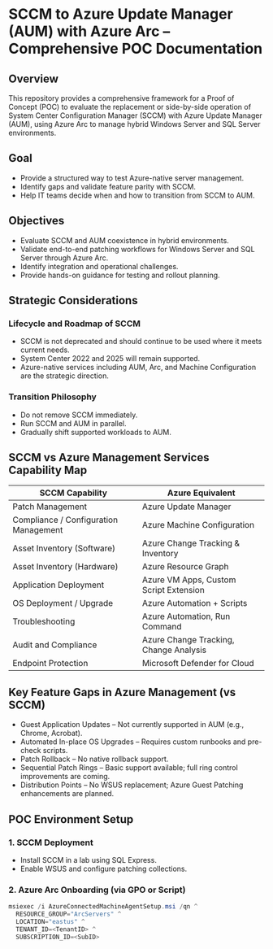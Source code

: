 # SCCM to Azure Update Manager (AUM) with Azure Arc – Comprehensive POC Documentation

## Overview

This repository provides a comprehensive framework for a Proof of Concept (POC) to evaluate the replacement or side-by-side operation of System Center Configuration Manager (SCCM) with Azure Update Manager (AUM), using Azure Arc to manage hybrid Windows Server and SQL Server environments.

## Goal

- Provide a structured way to test Azure-native server management.
- Identify gaps and validate feature parity with SCCM.
- Help IT teams decide when and how to transition from SCCM to AUM.

## Objectives

- Evaluate SCCM and AUM coexistence in hybrid environments.
- Validate end-to-end patching workflows for Windows Server and SQL Server through Azure Arc.
- Identify integration and operational challenges.
- Provide hands-on guidance for testing and rollout planning.

## Strategic Considerations

### Lifecycle and Roadmap of SCCM

- SCCM is not deprecated and should continue to be used where it meets current needs.
- System Center 2022 and 2025 will remain supported.
- Azure-native services including AUM, Arc, and Machine Configuration are the strategic direction.

### Transition Philosophy

- Do not remove SCCM immediately.
- Run SCCM and AUM in parallel.
- Gradually shift supported workloads to AUM.

## SCCM vs Azure Management Services Capability Map

| SCCM Capability                        | Azure Equivalent                                |
|---------------------------------------|-------------------------------------------------|
| Patch Management                      | Azure Update Manager                            |
| Compliance / Configuration Management | Azure Machine Configuration                     |
| Asset Inventory (Software)            | Azure Change Tracking & Inventory               |
| Asset Inventory (Hardware)            | Azure Resource Graph                            |
| Application Deployment                | Azure VM Apps, Custom Script Extension          |
| OS Deployment / Upgrade               | Azure Automation + Scripts                      |
| Troubleshooting                       | Azure Automation, Run Command                   |
| Audit and Compliance                  | Azure Change Tracking, Change Analysis          |
| Endpoint Protection                   | Microsoft Defender for Cloud                    |

## Key Feature Gaps in Azure Management (vs SCCM)

- Guest Application Updates – Not currently supported in AUM (e.g., Chrome, Acrobat).
- Automated In-place OS Upgrades – Requires custom runbooks and pre-check scripts.
- Patch Rollback – No native rollback support.
- Sequential Patch Rings – Basic support available; full ring control improvements are coming.
- Distribution Points – No WSUS replacement; Azure Guest Patching enhancements are planned.

## POC Environment Setup

### 1. SCCM Deployment

- Install SCCM in a lab using SQL Express.
- Enable WSUS and configure patching collections.

### 2. Azure Arc Onboarding (via GPO or Script)

```powershell
msiexec /i AzureConnectedMachineAgentSetup.msi /qn ^
  RESOURCE_GROUP="ArcServers" ^
  LOCATION="eastus" ^
  TENANT_ID=<TenantID> ^
  SUBSCRIPTION_ID=<SubID>




